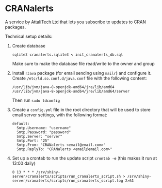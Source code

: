 # CRANalerts

A service by [AttaliTech Ltd](http://attalitech.com) that lets you subscribe to updates to CRAN packages.

Technical setup details:

1. Create database

    ```
    sqlite3 cranalerts.sqlite3 < init_cranalerts_db.sql
    ```
    
    Make sure to make the database file read/write to the owner and group

2. Install `rJava` package (for email sending using `mailr`) and configure it. Create `/etc/ld.so.conf.d/java.conf` file with the following content:

    ```
    /usr/lib/jvm/java-8-openjdk-amd64/jre/lib/amd64
    /usr/lib/jvm/java-8-openjdk-amd64/jre/lib/amd64/server 
    ```
    
    Then run `sudo ldconfig`

3. Create a `config.yml` file in the root directory that will be used to store email server settings, with the following format:

    ```
    default:
      Smtp.Username: "username"
      Smtp.Password: "password"
      Smtp.Server: "server"
      Smtp.Port: "25"
      Smtp.From: "CRANalerts <email@email.com>"
      Smtp.ReplyTo: "CRANalerts <email@email.com>"
    ```

4. Set up a crontab to run the update script `crontab -e` (this makes it run at 13:00 daily)

    ```
    0 13 * * * /srv/shiny-server/cranalerts/scripts/run_cranalerts_script.sh > /srv/shiny-server/cranalerts/scripts/run_cranalerts_script.log 2>&1
    ```
